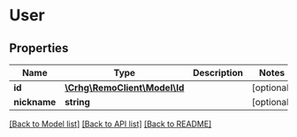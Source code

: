 # User

## Properties
Name | Type | Description | Notes
------------ | ------------- | ------------- | -------------
**id** | [**\Crhg\RemoClient\Model\Id**](Id.md) |  | [optional] 
**nickname** | **string** |  | [optional] 

[[Back to Model list]](../README.md#documentation-for-models) [[Back to API list]](../README.md#documentation-for-api-endpoints) [[Back to README]](../README.md)


